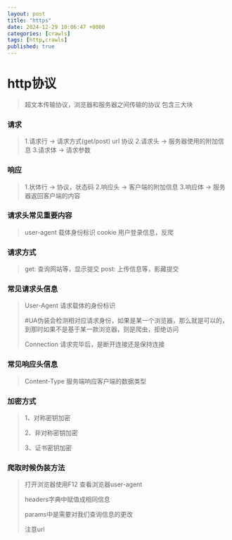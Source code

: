 ```yaml
---
layout: post
title: "https"
date: 2024-12-29 10:06:47 +0000
categories: [crawls]
tags: [http,crawls]
published: true
---
```


# http协议
> 超文本传输协议，浏览器和服务器之间传输的协议
> 包含三大块


### 请求
> 1.请求行 -> 请求方式(get/post) url 协议
> 2.请求头 -> 服务器使用的附加信息
> 3.请求体 -> 请求参数

### 响应
> 1.状体行 -> 协议，状态码
> 2.响应头 -> 客户端的附加信息
> 3.响应体 -> 服务器返回客户端的内容

### 请求头常见重要内容
> user-agent 载体身份标识
> cookie 用户登录信息，反爬

### 请求方式
> get: 查询网站等，显示提交
> post: 上传信息等，影藏提交

### 常见请求头信息

> User-Agent 请求载体的身份标识
>
> #UA伪装会检测相对应请求身份，如果是某一个浏览器，那么就是可以的，到那时如果不是基于某一款浏览器，则是爬虫，拒绝访问
>
> Connection 请求完毕后，是断开连接还是保持连接

### 常见响应头信息

> Content-Type 服务端响应客户端的数据类型

### 加密方式

> 1、对称密钥加密
>
> 2、非对称密钥加密
>
> 3、证书密钥加密

### 爬取时候伪装方法

> 打开浏览器使用F12 查看浏览器user-agent
>
> headers字典中赋值成相同信息
>
> params中是需要对我们查询信息的更改
>
> 注意url
